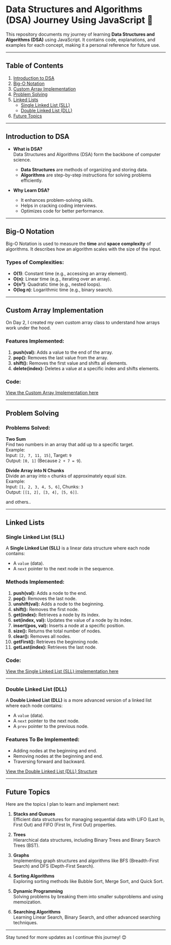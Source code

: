 # Data Structures and Algorithms (DSA) Journey Using JavaScript 🚀

This repository documents my journey of learning **Data Structures and Algorithms (DSA)** using JavaScript. It contains code, explanations, and examples for each concept, making it a personal reference for future use.

---

## Table of Contents

1. [Introduction to DSA](#introduction-to-dsa)
2. [Big-O Notation](#big-o-notation)
3. [Custom Array Implementation](#custom-array-implementation)
4. [Problem Solving](#problem-solving)
5. [Linked Lists](#linked-lists)
   - [Single Linked List (SLL)](#single-linked-list-sll)
   - [Double Linked List (DLL)](#double-linked-list-dll)
6. [Future Topics](#future-topics)

---

## Introduction to DSA

- **What is DSA?**  
  Data Structures and Algorithms (DSA) form the backbone of computer science.  
  - **Data Structures** are methods of organizing and storing data.  
  - **Algorithms** are step-by-step instructions for solving problems efficiently.

- **Why Learn DSA?**  
  - It enhances problem-solving skills.  
  - Helps in cracking coding interviews.  
  - Optimizes code for better performance.  

---

## Big-O Notation

Big-O Notation is used to measure the **time** and **space complexity** of algorithms. It describes how an algorithm scales with the size of the input.

### Types of Complexities:
- **O(1)**: Constant time (e.g., accessing an array element).
- **O(n)**: Linear time (e.g., iterating over an array).
- **O(n²)**: Quadratic time (e.g., nested loops).
- **O(log n)**: Logarithmic time (e.g., binary search).

---

## Custom Array Implementation

On Day 2, I created my own custom array class to understand how arrays work under the hood.

### Features Implemented:
1. **push(val):** Adds a value to the end of the array.
2. **pop():** Removes the last value from the array.
3. **shift():** Removes the first value and shifts all elements.
4. **delete(index):** Deletes a value at a specific index and shifts elements.

### Code:
[View the Custom Array Implementation here](./MyArray.js)

---

## Problem Solving

### Problems Solved:
**Two Sum**  
   Find two numbers in an array that add up to a specific target.  
   Example:  
   Input: `[2, 7, 11, 15]`, Target: `9`  
   Output: `[0, 1]` (Because `2 + 7 = 9`).

**Divide Array into N Chunks**  
   Divide an array into `n` chunks of approximately equal size.  
   Example:  
   Input: `[1, 2, 3, 4, 5, 6]`, Chunks: `3`  
   Output: `[[1, 2], [3, 4], [5, 6]]`.
   
and others..

---

## Linked Lists

### Single Linked List (SLL)

A **Single Linked List (SLL)** is a linear data structure where each node contains:
- A `value` (data).
- A `next` pointer to the next node in the sequence.

### Methods Implemented:
1. **push(val):** Adds a node to the end.
2. **pop():** Removes the last node.
3. **unshift(val):** Adds a node to the beginning.
4. **shift():** Removes the first node.
5. **get(index):** Retrieves a node by its index.
6. **set(index, val):** Updates the value of a node by its index.
7. **insert(pos, val):** Inserts a node at a specific position.
8. **size():** Returns the total number of nodes.
9. **clear():** Removes all nodes.
10. **getFirst():** Retrieves the beginning node.
11. **getLast(index):** Retrieves the last node.

### Code:
[View the Single Linked List (SLL) implementation here](./SingleLinkedList.js)

---

### Double Linked List (DLL)

A **Double Linked List (DLL)** is a more advanced version of a linked list where each node contains:
- A `value` (data).
- A `next` pointer to the next node.
- A `prev` pointer to the previous node.

### Features To Be Implemented:
- Adding nodes at the beginning and end.
- Removing nodes at the beginning and end.
- Traversing forward and backward.

[View the Double Linked List (DLL) Structure](./DoubleLinkedList.js)

---

## Future Topics

Here are the topics I plan to learn and implement next:
1. **Stacks and Queues**  
   Efficient data structures for managing sequential data with LIFO (Last In, First Out) and FIFO (First In, First Out) properties.

2. **Trees**  
   Hierarchical data structures, including Binary Trees and Binary Search Trees (BST).

3. **Graphs**  
   Implementing graph structures and algorithms like BFS (Breadth-First Search) and DFS (Depth-First Search).

4. **Sorting Algorithms**  
   Exploring sorting methods like Bubble Sort, Merge Sort, and Quick Sort.

5. **Dynamic Programming**  
   Solving problems by breaking them into smaller subproblems and using memoization.

6. **Searching Algorithms**  
   Learning Linear Search, Binary Search, and other advanced searching techniques.

---

Stay tuned for more updates as I continue this journey! 😊
